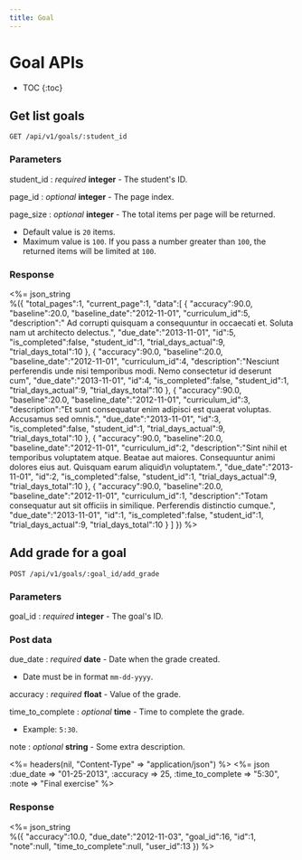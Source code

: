 ```yaml
---
title: Goal
---
```


<h1>Goal APIs</h1>

* TOC
{:toc}

## Get list goals

<pre><code>GET /api/v1/goals/:student_id</code></pre>

### Parameters

student_id
: _required_ **integer** - The student's ID.

page_id
: _optional_ **integer** - The page index.

page_size
: _optional_ **integer** - The total items per page will be returned.

  - Default value is `20` items.
  - Maximum value is `100`. If you pass a number greater than `100`, the returned items will be limited at `100`.

### Response

<%= json_string \
  %({
      "total_pages":1,
      "current_page":1,
      "data":[
        {
           "accuracy":90.0,
           "baseline":20.0,
           "baseline_date":"2012-11-01",
           "curriculum_id":5,
           "description":" Ad corrupti quisquam a consequuntur in occaecati et. Soluta nam ut architecto delectus.",
           "due_date":"2013-11-01",
           "id":5,
           "is_completed":false,
           "student_id":1,
           "trial_days_actual":9,
           "trial_days_total":10
        },
        {
           "accuracy":90.0,
           "baseline":20.0,
           "baseline_date":"2012-11-01",
           "curriculum_id":4,
           "description":"Nesciunt perferendis unde nisi temporibus modi. Nemo consectetur id deserunt cum",
           "due_date":"2013-11-01",
           "id":4,
           "is_completed":false,
           "student_id":1,
           "trial_days_actual":9,
           "trial_days_total":10
        },
        {
           "accuracy":90.0,
           "baseline":20.0,
           "baseline_date":"2012-11-01",
           "curriculum_id":3,
           "description":"Et sunt consequatur enim adipisci est quaerat voluptas. Accusamus sed omnis.",
           "due_date":"2013-11-01",
           "id":3,
           "is_completed":false,
           "student_id":1,
           "trial_days_actual":9,
           "trial_days_total":10
        },
        {
           "accuracy":90.0,
           "baseline":20.0,
           "baseline_date":"2012-11-01",
           "curriculum_id":2,
           "description":"Sint nihil et temporibus voluptatem atque. Beatae aut maiores. Consequuntur animi dolores eius aut. Quisquam earum aliquid\n  voluptatem.",
           "due_date":"2013-11-01",
           "id":2,
           "is_completed":false,
           "student_id":1,
           "trial_days_actual":9,
           "trial_days_total":10
        },
        {
           "accuracy":90.0,
           "baseline":20.0,
           "baseline_date":"2012-11-01",
           "curriculum_id":1,
           "description":"Totam consequatur aut sit officiis in similique. Perferendis distinctio cumque.",
           "due_date":"2013-11-01",
           "id":1,
           "is_completed":false,
           "student_id":1,
           "trial_days_actual":9,
           "trial_days_total":10
        }
     ]
  })
%>

## Add grade for a goal

<pre><code>POST /api/v1/goals/:goal_id/add_grade</code></pre>

### Parameters

goal_id
: _required_ **integer** - The goal's ID.

### Post data

due_date
: _required_ **date** - Date when the grade created.
  
  - Date must be in format `mm-dd-yyyy`.

accuracy
: _required_ **float** - Value of the grade.

time_to_complete
: _optional_ **time** - Time to complete the grade.
  
  - Example: `5:30`.

note
: _optional_ **string** - Some extra description.

<%= headers(nil, "Content-Type" => "application/json") %>
<%= json \
  :due_date => "01-25-2013",
  :accuracy => 25,
  :time_to_complete => "5:30",
  :note => "Final exercise"
%>

### Response

<%= json_string \
  %({
     "accuracy":10.0,
     "due_date":"2012-11-03",
     "goal_id":16,
     "id":1,
     "note":null,
     "time_to_complete":null,
     "user_id":13
  })
%>